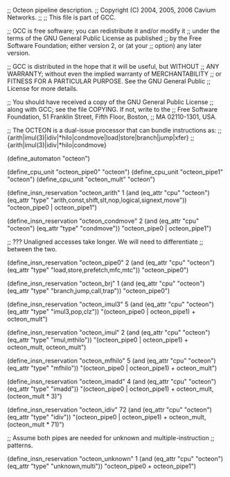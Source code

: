 ;; Octeon pipeline description.
;;   Copyright (C) 2004, 2005, 2006 Cavium Networks.
;;
;; This file is part of GCC.

;; GCC is free software; you can redistribute it and/or modify it
;; under the terms of the GNU General Public License as published
;; by the Free Software Foundation; either version 2, or (at your
;; option) any later version.

;; GCC is distributed in the hope that it will be useful, but WITHOUT
;; ANY WARRANTY; without even the implied warranty of MERCHANTABILITY
;; or FITNESS FOR A PARTICULAR PURPOSE.  See the GNU General Public
;; License for more details.

;; You should have received a copy of the GNU General Public License
;; along with GCC; see the file COPYING.  If not, write to the
;; Free Software Foundation, 51 Franklin Street, Fifth Floor, Boston,
;; MA 02110-1301, USA.

;; The OCTEON is a dual-issue processor that can bundle instructions as:
;; {arith|imul(3)|idiv|*hilo|condmove|load|store|branch|jump|xfer}
;; {arith|imul(3)|idiv|*hilo|condmove}

(define_automaton "octeon")

(define_cpu_unit "octeon_pipe0" "octeon")
(define_cpu_unit "octeon_pipe1" "octeon")
(define_cpu_unit "octeon_mult" "octeon")

(define_insn_reservation "octeon_arith" 1
  (and (eq_attr "cpu" "octeon")
       (eq_attr "type" "arith,const,shift,slt,nop,logical,signext,move"))
  "octeon_pipe0 | octeon_pipe1")

(define_insn_reservation "octeon_condmove" 2
  (and (eq_attr "cpu" "octeon")
       (eq_attr "type" "condmove"))
  "octeon_pipe0 | octeon_pipe1")

;; ??? Unaligned accesses take longer.  We will need to differentiate
;; between the two.

(define_insn_reservation "octeon_pipe0" 2
  (and (eq_attr "cpu" "octeon")
       (eq_attr "type" "load,store,prefetch,mfc,mtc"))
  "octeon_pipe0")

(define_insn_reservation "octeon_brj" 1
  (and (eq_attr "cpu" "octeon")
       (eq_attr "type" "branch,jump,call,trap"))
  "octeon_pipe0")

(define_insn_reservation "octeon_imul3" 5
  (and (eq_attr "cpu" "octeon")
       (eq_attr "type" "imul3,pop,clz"))
  "(octeon_pipe0 | octeon_pipe1) + octeon_mult")

(define_insn_reservation "octeon_imul" 2
  (and (eq_attr "cpu" "octeon")
       (eq_attr "type" "imul,mthilo"))
  "(octeon_pipe0 | octeon_pipe1) + octeon_mult, octeon_mult")

(define_insn_reservation "octeon_mfhilo" 5
  (and (eq_attr "cpu" "octeon")
       (eq_attr "type" "mfhilo"))
  "(octeon_pipe0 | octeon_pipe1) + octeon_mult")

(define_insn_reservation "octeon_imadd" 4
  (and (eq_attr "cpu" "octeon")
       (eq_attr "type" "imadd"))
  "(octeon_pipe0 | octeon_pipe1) + octeon_mult, (octeon_mult * 3)")

(define_insn_reservation "octeon_idiv" 72
  (and (eq_attr "cpu" "octeon")
       (eq_attr "type" "idiv"))
  "(octeon_pipe0 | octeon_pipe1) + octeon_mult, (octeon_mult * 71)")

;; Assume both pipes are needed for unknown and multiple-instruction
;; patterns.

(define_insn_reservation "octeon_unknown" 1
  (and (eq_attr "cpu" "octeon")
       (eq_attr "type" "unknown,multi"))
  "octeon_pipe0 + octeon_pipe1")
